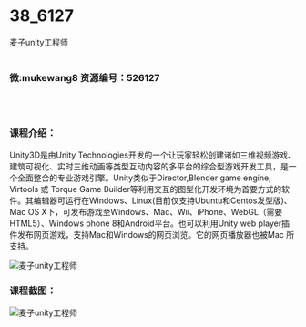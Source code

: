 # 38_6127
麦子unity工程师
<br/></br>
<h3>微:mukewang8 资源编号：526127</h3>
<br/></br>
<h3>课程介绍：</h3>
<p>Unity3D是由Unity Technologies开发的一个让玩家轻松创建诸如三维视频游戏、建筑可视化、实时三维动画等类型互动内容的多平台的综合型游戏开发工具，是一个全面整合的专业游戏引擎。Unity类似于Director,Blender game engine, Virtools 或 Torque Game Builder等利用交互的图型化开发环境为首要方式的软件。其编辑器可运行在Windows、Linux(目前仅支持Ubuntu和Centos发型版)、Mac OS X下，可发布游戏至Windows、Mac、Wii、iPhone、WebGL（需要HTML5）、Windows phone 8和Android平台。也可以利用Unity web player插件发布网页游戏，支持Mac和Windows的网页浏览。它的网页播放器也被Mac 所支持。</p>
<p><img src="https://www.ko996.com/wp-content/uploads/img/2019/08/2-1-300x238.png" alt="麦子unity工程师"></p>
<h3>课程截图：</h3>
<p><img src="https://www.ko996.com/wp-content/uploads/img/2019/08/1-2.png" alt="麦子unity工程师"></p>
